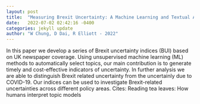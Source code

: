 ```yaml
---
layout: post
title:  "Measuring Brexit Uncertainty: A Machine Learning and Textual Analysis Approach"
date:   2022-07-02 02:42:16 -0400
categories: jekyll update
author: "W Chung, D Dai, R Elliott - 2022"
---
```

In this paper we develop a series of Brexit uncertainty indices (BUI) based on UK newspaper coverage. Using unsupervised machine learning (ML) methods to automatically select topics, our main contribution is to generate timely and cost-effective indicators of uncertainty. In further analysis we are able to distinguish Brexit related uncertainty from the uncertainly due to COVID-19. Our indices can be used to investigate Brexit-related uncertainties across different policy areas. Cites: Reading tea leaves: How humans interpret topic models